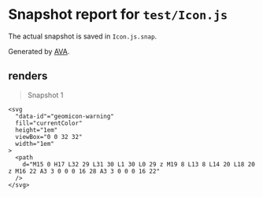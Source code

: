 # Snapshot report for `test/Icon.js`

The actual snapshot is saved in `Icon.js.snap`.

Generated by [AVA](https://ava.li).

## renders

> Snapshot 1

    <svg
      "data-id"="geomicon-warning"
      fill="currentColor"
      height="1em"
      viewBox="0 0 32 32"
      width="1em"
    >
      <path
        d="M15 0 H17 L32 29 L31 30 L1 30 L0 29 z M19 8 L13 8 L14 20 L18 20 z M16 22 A3 3 0 0 0 16 28 A3 3 0 0 0 16 22"
      />
    </svg>
